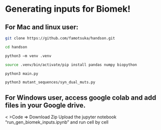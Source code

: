 # Generating inputs for Biomek!

## For Mac and linux user:
```bash
git clone https://github.com/famotsuka/handson.git
```
```bash
cd handson
```
```bash
python3 –m venv .venv
```
```bash
source .venv/bin/activate/pip install pandas numpy biopython
```
```bash
python3 main.py
```
```bash
python3 mutant_sequences/syn_dual_muts.py
```
## For Windows user, access google colab and add files in your Google drive.
< >Code => Download Zip
Upload the jupyter notebook “run_gen_biomek_inputs.ipynb” and run cell by cell
